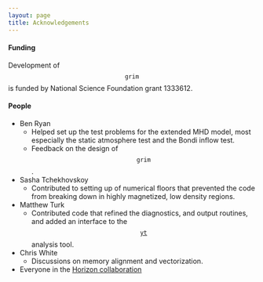 ```yaml
---
layout: page
title: Acknowledgements
---
```


#### Funding
Development of $$\mathtt{grim}$$ is funded by National Science Foundation grant
1333612.

#### People
 * Ben Ryan
   * Helped set up the test problems for the extended MHD model, most especially the static atmosphere test and the Bondi inflow test.
   * Feedback on the design of $$\mathtt{grim}$$.
 * Sasha Tchekhovskoy
   * Contributed to setting up of numerical floors that prevented the code from breaking down in highly magnetized, low density regions.
 * Matthew Turk 
   * Contributed code that refined the diagnostics, and output routines, and added an interface to the [$$\mathtt{yt}$$](http://yt-project.org/) analysis tool.
 * Chris White
   * Discussions on memory alignment and vectorization.
 * Everyone in the [Horizon collaboration](http://horizon.astro.illinois.edu/)
